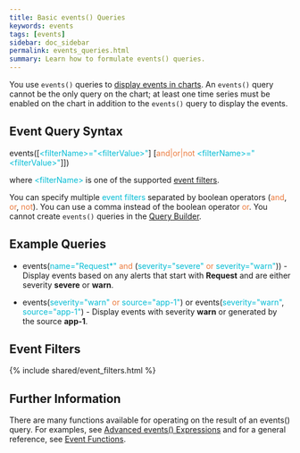 ```yaml
---
title: Basic events() Queries
keywords: events
tags: [events]
sidebar: doc_sidebar
permalink: events_queries.html
summary: Learn how to formulate events() queries.
---
```

You use `events()` queries to [display events in charts](charts_events_displaying.html). An `events()` query cannot be the only query on the chart; at least one time series must be enabled on the chart in addition to the `events()` query to display the events. 

## Event Query Syntax
 
events(\[<span style="color: #00BCD4;">\<filterName\>="\<filterValue\>"</span>\] \[<span style="color: #eb7a3d;">and\|or\|not</span> <span style="color: #00BCD4;">\<filterName\>="\<filterValue\>"</span>\]])

where <span style="color: #00BCD4;">\<filterName\></span> is one of the supported [event filters](#filters). 

You can specify multiple <span style="color: #00BCD4;">event filters</span> separated by boolean operators (<span style="color: #eb7a3d;">and</span>, <span style="color: #eb7a3d;">or</span>, <span style="color: #eb7a3d;">not</span>). You can use a comma instead of the boolean operator <span style="color: #eb7a3d;">or</span>. You cannot create `events()` queries in the [Query Builder](query_language_query_builder.html).
 
## Example Queries
 
- events(<span style="color: #00BCD4;">name="Request\*"</span> <span style="color: #eb7a3d;">and</span> (<span style="color: #00BCD4;">severity="severe"</span> <span style="color: #eb7a3d;">or</span> <span style="color: #00BCD4;">severity="warn"</span>)) - Display events based on any alerts that start with **Request** and are either severity **severe** or **warn**.

- events(<span style="color: #00BCD4;">severity="warn"</span> <span style="color: #eb7a3d;">or</span> <span style="color: #00BCD4;">source="app-1"</span>) or events(<span style="color: #00BCD4;">severity="warn"</span>, <span style="color: #00BCD4;">source="app-1"</span>) - Display events with severity **warn** or generated by the source **app-1**.

<a name="filters"></a>

## Event Filters

{% include shared/event_filters.html %}
 
## Further Information

There are many functions available for operating on the result of an events() query. For examples, see [Advanced events() Expressions](events_queries_advanced.html) and for a general reference, see [Event Functions](query_language_reference.html#event-functions).


